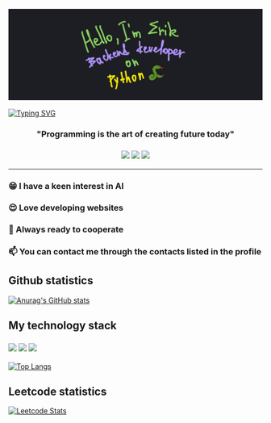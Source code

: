 ![Header](https://github.com/Fiufew/Fiufew/blob/main/assets/picture_my_header.png)

[![Typing SVG](https://readme-typing-svg.herokuapp.com?color=%2336BCF7&lines=Programming+is+the+art+of+creating+future+today)](https://git.io/typing-svg)
<h3 align="center">"Programming is the art of creating future today"</h3>
<h3 align="center">
<img src="https://img.shields.io/badge/Python-1E90FF?style=for-the-badge&logo=Python&logoColor=000000"/>
<img src="https://img.shields.io/badge/Python-1E90FF?style=for-the-badge&logo=Python&logoColor=000000"/>
<img src="https://img.shields.io/badge/Python-1E90FF?style=for-the-badge&logo=Python&logoColor=000000"/>
</h3>

---

### 😁 I have a keen interest in AI

### 😍 Love developing websites

### 🫡 Always ready to cooperate

### 📫 You can contact me through the contacts listed in the profile

## Github statistics
[![Anurag's GitHub stats](https://github-readme-stats.vercel.app/api?username=Fiufew)](https://github.com/anuraghazra/github-readme-stats)

## My technology stack
<h3>
<img src="https://img.shields.io/badge/Python-1E90FF?style=for-the-badge&logo=Python&logoColor=000000"/>
<img src="https://img.shields.io/badge/Python-1E90FF?style=for-the-badge&logo=Python&logoColor=000000"/>
<img src="https://img.shields.io/badge/Python-1E90FF?style=for-the-badge&logo=Python&logoColor=000000"/>
</h3>

[![Top Langs](https://github-readme-stats.vercel.app/api/top-langs/?username=Fiufew&layout=compact)](https://github.com/anuraghazra/github-readme-stats)

## Leetcode statistics
[![Leetcode Stats](https://leetcard.jacoblin.cool/Fiufew?border=0&radius=20)](https://leetcode.com/Fiufew)
